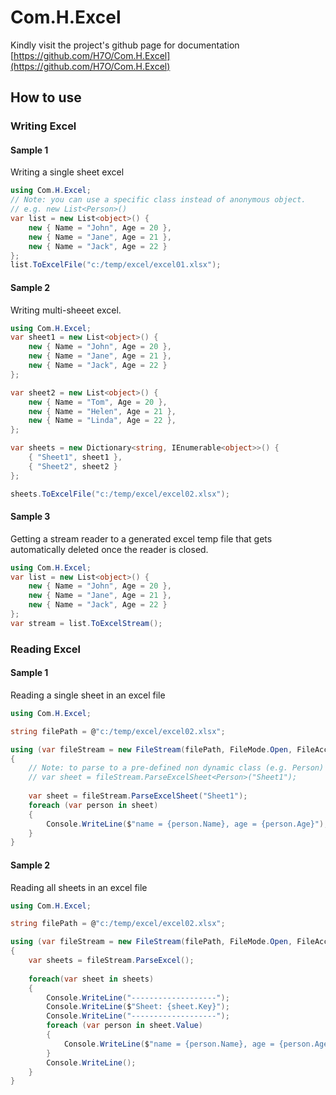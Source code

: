 # Com.H.Excel
Kindly visit the project's github page for documentation [https://github.com/H7O/Com.H.Excel](https://github.com/H7O/Com.H.Excel)

## How to use

### Writing Excel

#### Sample 1
Writing a single sheet excel

```csharp
using Com.H.Excel;
// Note: you can use a specific class instead of anonymous object. 
// e.g. new List<Person>()
var list = new List<object>() {
	new { Name = "John", Age = 20 },
	new { Name = "Jane", Age = 21 },
	new { Name = "Jack", Age = 22 }
};
list.ToExcelFile("c:/temp/excel/excel01.xlsx");
```

#### Sample 2
Writing multi-sheeet excel.

```csharp
using Com.H.Excel;
var sheet1 = new List<object>() {
	new { Name = "John", Age = 20 },
	new { Name = "Jane", Age = 21 },
	new { Name = "Jack", Age = 22 }
};

var sheet2 = new List<object>() {
	new { Name = "Tom", Age = 20 },
	new { Name = "Helen", Age = 21 },
	new { Name = "Linda", Age = 22 },
};

var sheets = new Dictionary<string, IEnumerable<object>>() {
	{ "Sheet1", sheet1 },
	{ "Sheet2", sheet2 }
};

sheets.ToExcelFile("c:/temp/excel/excel02.xlsx");
```

#### Sample 3
Getting a stream reader to a generated excel temp file that gets automatically deleted once the reader is closed.

```csharp
using Com.H.Excel;
var list = new List<object>() {
	new { Name = "John", Age = 20 },
	new { Name = "Jane", Age = 21 },
	new { Name = "Jack", Age = 22 }
};
var stream = list.ToExcelStream();
```


### Reading Excel
#### Sample 1
Reading a single sheet in an excel file

```csharp
using Com.H.Excel;

string filePath = @"c:/temp/excel/excel02.xlsx";

using (var fileStream = new FileStream(filePath, FileMode.Open, FileAccess.Read, FileShare.ReadWrite))
{
	// Note: to parse to a pre-defined non dynamic class (e.g. Person) use:
    // var sheet = fileStream.ParseExcelSheet<Person>("Sheet1");
	
    var sheet = fileStream.ParseExcelSheet("Sheet1");
    foreach (var person in sheet)
    {
        Console.WriteLine($"name = {person.Name}, age = {person.Age}");
    }
}
```

#### Sample 2
Reading all sheets in an excel file

```csharp
using Com.H.Excel;

string filePath = @"c:/temp/excel/excel02.xlsx";

using (var fileStream = new FileStream(filePath, FileMode.Open, FileAccess.Read, FileShare.ReadWrite))
{
    var sheets = fileStream.ParseExcel();
    
    foreach(var sheet in sheets)
    {
        Console.WriteLine("-------------------");
        Console.WriteLine($"Sheet: {sheet.Key}");
        Console.WriteLine("-------------------");
        foreach (var person in sheet.Value)
        {
            Console.WriteLine($"name = {person.Name}, age = {person.Age}");
        }
        Console.WriteLine();
    }
}
```